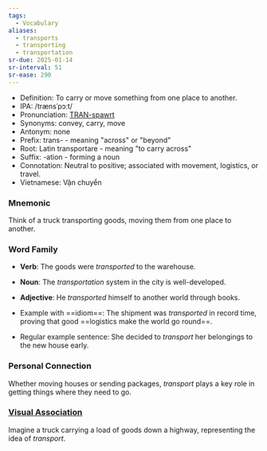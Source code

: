 ```yaml
---
tags:
  - Vocabulary
aliases:
  - transports
  - transporting
  - transportation
sr-due: 2025-01-14
sr-interval: 51
sr-ease: 290
---
```


- Definition: To carry or move something from one place to another.
- IPA: /trænsˈpɔːt/
- Pronunciation: [TRAN-spawrt](https://www.google.com/search?q=how+to+pronounce+transport)
- Synonyms: convey, carry, move
- Antonym: none
- Prefix: trans- - meaning "across" or "beyond"
- Root: Latin transportare - meaning "to carry across"
- Suffix: -ation - forming a noun
- Connotation: Neutral to positive; associated with movement, logistics, or travel.
- Vietnamese: Vận chuyển

### Mnemonic

Think of a truck transporting goods, moving them from one place to another.

### Word Family

- **Verb**: The goods were *transported* to the warehouse.
- **Noun**: The *transportation* system in the city is well-developed.
- **Adjective**: He *transported* himself to another world through books.

- Example with ==idiom==: The shipment was *transported* in record time, proving that good ==logistics make the world go round==.
- Regular example sentence: She decided to *transport* her belongings to the new house early.

### Personal Connection

Whether moving houses or sending packages, *transport* plays a key role in getting things where they need to go.

### [Visual Association](https://www.google.com/search?tbm=isch&q=transport)

Imagine a truck carrying a load of goods down a highway, representing the idea of *transport*.
